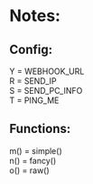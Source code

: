 # Notes:
## Config:
Y = WEBHOOK_URL  
R = SEND_IP  
S = SEND_PC_INFO  
T = PING_ME  
## Functions:
m() = simple()  
n() = fancy()  
o() = raw()  